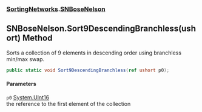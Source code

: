 ### [SortingNetworks](SortingNetworks.md 'SortingNetworks').[SNBoseNelson](SortingNetworks_SNBoseNelson.md 'SortingNetworks.SNBoseNelson')
## SNBoseNelson.Sort9DescendingBranchless(ushort) Method
Sorts a collection of 9 elements in descending order using branchless min/max swap.  
```csharp
public static void Sort9DescendingBranchless(ref ushort p0);
```
#### Parameters
<a name='SortingNetworks_SNBoseNelson_Sort9DescendingBranchless(ushort)_p0'></a>
`p0` [System.UInt16](https://docs.microsoft.com/en-us/dotnet/api/System.UInt16 'System.UInt16')  
the reference to the first element of the collection
  
